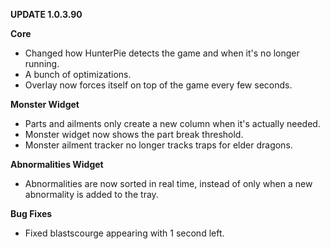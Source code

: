 ﻿**UPDATE 1.0.3.90**

**Core**

- Changed how HunterPie detects the game and when it's no longer running.
- A bunch of optimizations.
- Overlay now forces itself on top of the game every few seconds.

**Monster Widget**

- Parts and ailments only create a new column when it's actually needed.
- Monster widget now shows the part break threshold.
- Monster ailment tracker no longer tracks traps for elder dragons.

**Abnormalities Widget**

- Abnormalities are now sorted in real time, instead of only when a new abnormality is added to the tray.

**Bug Fixes**

- Fixed blastscourge appearing with 1 second left.
